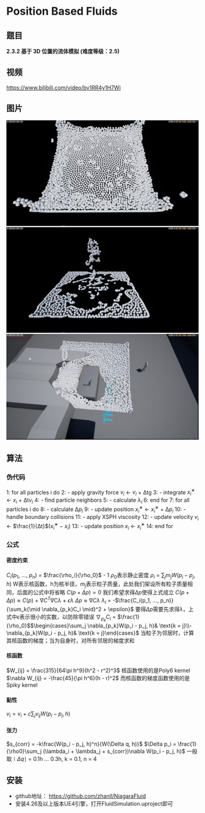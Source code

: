 # Position Based Fluids

## 题目
**2.3.2  基于 3D 位置的流体模拟 (难度等级：2.5)**

## 视频
https://www.bilibili.com/video/bv1RR4y1H7Wj

## 图片
![](./Images/WaterDrop.png)
![](./Images/WaterFall.png)
![](./Images/SDF_Collision.png)

## 算法
### 伪代码
1: for all particles i do
2:	- apply gravity force $v_i$ ← $v_i$ + ∆tg
3:	- integrate $x^∗_i$ ← $x_i$ + ∆t$v_i$
4:	- find particle neighbors
5:	- calculate $λ_i$
6: end for
7: for all particles i do
8:	  - calculate $∆p_i$
9:	  - update position $x^∗_i$ ← $x^∗_i$ + $∆p_i$
10:	- handle boundary collisions
11:	- apply XSPH viscosity
12:	- update velocity $v_i$ ← $\frac{1}{∆t}$($x^∗_i$ − $x_i$)
13:	- update position $x_i$ ← $x^∗_i$
14: end for

### 公式
#### 密度约束
$C_i$($p_1$, ..., $p_n$) = $\frac{\rho_i}{\rho_0}$ - 1
$\rho_0$表示静止密度
$\rho_i$ = $\sum_jm_jW(p_i - p_j, h)$
W表示核函数，h为核半径，$m_j$表示粒子质量，此处我们架设所有粒子质量相同，后面的公式中将省略
$C(p + \Delta{p}) = 0$
我们希望求得$\Delta p$使得上式成立
$C(p + \Delta{p}) \approx C(p)$ + $\nabla{C^T}$$\nabla$C$\lambda$ + $\epsilon\lambda$
$\Delta{p} \approx \nabla{C}\lambda$
$\lambda_i$ = -$\frac{C_i(p_1, ..., p_n)}{\sum_k{\mid \nabla_{p_k}C_i \mid}^2 + \epsilon}$
要得$\Delta p$需要先求得$\lambda$，上式中$\epsilon$表示很小的实数，以防除零错误
$\nabla_{p_k}{C_i}$ = $\frac{1}{\rho_0}$$\begin{cases}\sum_j \nabla_{p_k}W(p_i - p_j, h)& \text{k = j}\\-\nabla_{p_k}W(p_i - p_j, h)& \text{k = j}\end{cases}$
当粒子为邻居时，计算其核函数的梯度；当为自身时，对所有邻居的梯度求和

#### 核函数
$W_{ij} = \frac{315}{64\pi h^9}(h^2 - r^2)^3$
核函数使用的是Poly6 kernel
$\nabla W_{ij} = -\frac{45}{\pi h^6}(h - r)^2$
而核函数的梯度函数使用的是Spiky kernel

#### 黏性
$v_i = v_i + c\sum_j v_{ij}W(p_i - p_j, h)$

#### 张力
$s_{corr} = -k\frac{W(p_i - p_j, h)^n}{W(\Delta q, h)}$
$\Delta p_i = \frac{1}{\rho0}\sum_j (\lambda_i + \lambda_j + s_{corr})\nabla W(p_i - p_j, h)$
一般取$\mid\Delta q\mid$ = 0.1h ... 0.3h, k = 0.1, n = 4

## 安装
- github地址：
https://github.com/zhanll/NiagaraFluid
- 安装4.26及以上版本UE4引擎，打开FluidSimulation.uproject即可